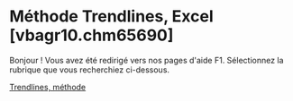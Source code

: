 
# Méthode Trendlines, Excel [vbagr10.chm65690]

Bonjour ! Vous avez été redirigé vers nos pages d'aide F1. Sélectionnez la rubrique que vous recherchiez ci-dessous.

[Trendlines, méthode](http://msdn.microsoft.com/library/2379333d-1cca-bd04-2dec-170bd5d40f67%28Office.15%29.aspx)
